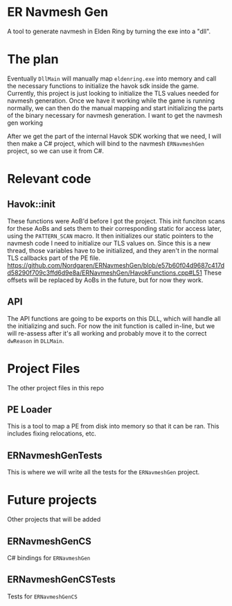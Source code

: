 ﻿# ER Navmesh Gen
A tool to generate navmesh in Elden Ring by turning the exe into a "dll".

# The plan
Eventually `DllMain` will manually map `eldenring.exe` into memory and call the necessary functions to initialize the havok
sdk inside the game. Currently, this project is just looking to initialize the TLS values needed for navmesh generation.
Once we have it working while the game is running normally, we can then do the manual mapping and start initializing the 
parts of the binary necessary for navmesh generation. I want to get the navmesh gen working 

After we get the part of the internal Havok SDK working that we need, I will then make a C# project, which will bind to
the navmesh `ERNavmeshGen` project, so we can use it from C#.

# Relevant code

## Havok::init
These functions were AoB'd before I got the project. This init funciton scans for these AoBs and sets them to their corresponding
static for access later, using the `PATTERN_SCAN` macro. It then initializes our static pointers to the navmesh code I need
to initialize our TLS values on. Since this is a new thread, those variables have to be initialized, and they aren't in the
normal TLS callbacks part of the PE file. https://github.com/Nordgaren/ERNavmeshGen/blob/e57b60f04d9687c417dd58290f709c3ffd6d9e8a/ERNavmeshGen/HavokFunctions.cpp#L51
These offsets will be replaced by AoBs in the future, but for now they work.

## API
The API functions are going to be exports on this DLL, which will handle all the initializing and such. For now the init
function is called in-line, but we will re-assess after it's all working and probably move it to the correct `dwReason` 
in `DLLMain`.

# Project Files
The other project files in this repo

## PE Loader
This is a tool to map a PE from disk into memory so that it can be ran. This includes fixing relocations, etc.

## ERNavmeshGenTests
This is where we will write all the tests for the `ERNavmeshGen` project.

# Future projects
Other projects that will be added

## ERNavmeshGenCS
C# bindings for `ERNavmeshGen`

## ERNavmeshGenCSTests
Tests for `ERNavmeshGenCS`
